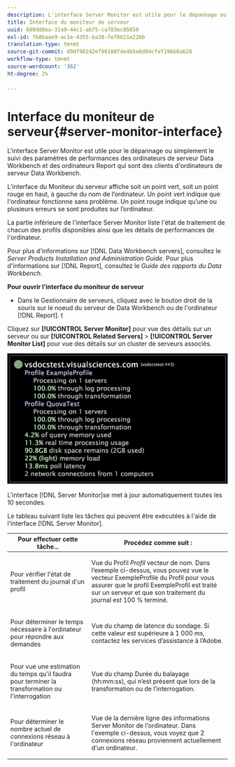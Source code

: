 ```yaml
---
description: L'interface Server Monitor est utile pour le dépannage ou simplement le suivi des paramètres de performances des ordinateurs de serveur Data Workbench et des ordinateurs Report qui sont des clients d'ordinateurs de serveur Data Workbench.
title: Interface du moniteur de serveur
uuid: 609dd8ea-31a9-44c1-ab75-ca783ec85650
exl-id: fb8baae9-ac1e-4355-ba38-fef6621e22bb
translation-type: tm+mt
source-git-commit: d9df90242ef96188f4e4b5e6d04cfef196b0a628
workflow-type: tm+mt
source-wordcount: '362'
ht-degree: 2%

---
```


# Interface du moniteur de serveur{#server-monitor-interface}

L&#39;interface Server Monitor est utile pour le dépannage ou simplement le suivi des paramètres de performances des ordinateurs de serveur Data Workbench et des ordinateurs Report qui sont des clients d&#39;ordinateurs de serveur Data Workbench.

L’interface du Moniteur du serveur affiche soit un point vert, soit un point rouge en haut, à gauche du nom de l’ordinateur. Un point vert indique que l&#39;ordinateur fonctionne sans problème. Un point rouge indique qu’une ou plusieurs erreurs se sont produites sur l’ordinateur.

La partie inférieure de l&#39;interface Server Monitor liste l&#39;état de traitement de chacun des profils disponibles ainsi que les détails de performances de l&#39;ordinateur.

Pour plus d&#39;informations sur [!DNL Data Workbench servers], consultez le *Server Products Installation and Administration Guide*. Pour plus d&#39;informations sur [!DNL Report], consultez le *Guide des rapports du Data Workbench*.

**Pour ouvrir l’interface du moniteur de serveur**

* Dans le Gestionnaire de serveurs, cliquez avec le bouton droit de la souris sur le noeud du serveur de Data Workbench ou de l&#39;ordinateur [!DNL Report]. t

Cliquez sur **[!UICONTROL Server Monitor]** pour vue des détails sur un serveur ou sur **[!UICONTROL Related Servers]** > **[!UICONTROL Server Monitor List]** pour vue des détails sur un cluster de serveurs associés.

![](assets/vis_ServerMonitor.png)

L&#39;interface [!DNL Server Monitor]se met à jour automatiquement toutes les 10 secondes.

Le tableau suivant liste les tâches qui peuvent être exécutées à l&#39;aide de l&#39;interface [!DNL Server Monitor].

<table id="table_A65426669ADE44B5A6BAD9D4E99A5CAC"> 
 <thead> 
  <tr> 
   <th colname="col1" class="entry"> Pour effectuer cette tâche... </th> 
   <th colname="col2" class="entry"> Procédez comme suit : </th> 
  </tr> 
 </thead>
 <tbody> 
  <tr> 
   <td colname="col1"> <p>Pour vérifier l'état de traitement du journal d'un profil </p> </td> 
   <td colname="col2"> <p>Vue du Profil <i>Profil</i> vecteur de nom. Dans l’exemple ci-dessus, vous pouvez vue le vecteur ExempleProfile du Profil pour vous assurer que le profil ExempleProfil est traité sur un serveur et que son traitement du journal est 100 % terminé. </p> </td> 
  </tr> 
  <tr> 
   <td colname="col1"> <p>Pour déterminer le temps nécessaire à l'ordinateur pour répondre aux demandes </p> </td> 
   <td colname="col2"> <p>Vue du champ de latence du sondage. Si cette valeur est supérieure à 1 000 ms, contactez les services d’assistance à l’Adobe. </p> </td> 
  </tr> 
  <tr> 
   <td colname="col1"> <p>Pour vue une estimation du temps qu'il faudra pour terminer la transformation ou l'interrogation </p> </td> 
   <td colname="col2"> <p>Vue du champ Durée du balayage (hh:mm:ss), qui n’est présent que lors de la transformation ou de l’interrogation. </p> </td> 
  </tr> 
  <tr> 
   <td colname="col1"> <p>Pour déterminer le nombre actuel de connexions réseau à l'ordinateur </p> </td> 
   <td colname="col2"> <p>Vue de la dernière ligne des informations <span class="wintitle"> Server Monitor</span> de l'ordinateur. Dans l'exemple ci-dessus, vous voyez que 2 connexions réseau proviennent actuellement d'un ordinateur. </p> </td> 
  </tr> 
 </tbody> 
</table>
